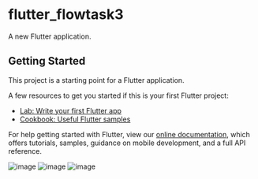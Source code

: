 # flutter_flowtask3

A new Flutter application.

## Getting Started

This project is a starting point for a Flutter application.

A few resources to get you started if this is your first Flutter project:

- [Lab: Write your first Flutter app](https://flutter.dev/docs/get-started/codelab)
- [Cookbook: Useful Flutter samples](https://flutter.dev/docs/cookbook)

For help getting started with Flutter, view our
[online documentation](https://flutter.dev/docs), which offers tutorials,
samples, guidance on mobile development, and a full API reference.

![image](https://user-images.githubusercontent.com/39657409/89775014-91d23700-db24-11ea-852d-7dbe86b5856e.png)
![image](https://user-images.githubusercontent.com/39657409/89775080-b3cbb980-db24-11ea-8955-0db0baa2662c.png)
![image](https://user-images.githubusercontent.com/39657409/89775162-deb60d80-db24-11ea-9f23-4fed5bc3cff0.png)
